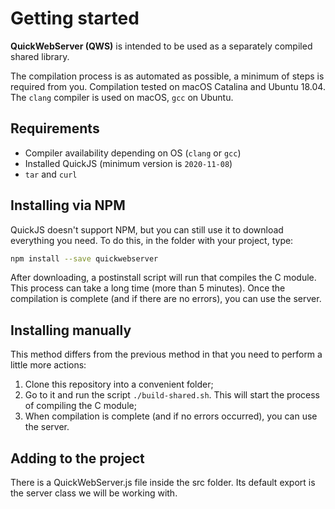 # Getting started 

**QuickWebServer (QWS)** is intended to be used as a separately compiled shared library.

The compilation process is as automated as possible, a minimum of steps is required from 
you. Compilation tested on macOS Catalina and Ubuntu 18.04. The `clang` compiler is used 
on macOS, `gcc` on Ubuntu.

## Requirements 
* Compiler availability depending on OS (`clang` or `gcc`)
* Installed QuickJS (minimum version is `2020-11-08`)
* `tar` and `curl`

## Installing via NPM
QuickJS doesn't support NPM, but you can still use it to download everything you need. To 
do this, in the folder with your project, type:

```bash
npm install --save quickwebserver
```

After downloading, a postinstall script will run that compiles 
the C module. This process can take a long time (more than 5 
minutes). Once the compilation is complete (and if there are 
no errors), you can use the server.

## Installing manually
This method differs from the previous method in that you need 
to perform a little more actions:
1. Clone this repository into a convenient folder;
2. Go to it and run the script `./build-shared.sh`. This will start the process of compiling the C module;
3. When compilation is complete (and if no errors occurred), you can use the server.
   
## Adding to the project
There is a QuickWebServer.js file inside the src folder. Its 
default export is the server class we will be working with.